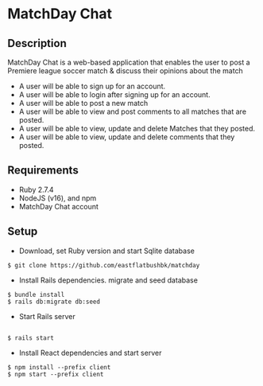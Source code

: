# MatchDay Chat

## Description

MatchDay Chat is a web-based application that enables the user to post a Premiere league soccer match & discuss their opinions about the match

- A user will be able to sign up for an account.
- A user will be able to login after signing up for an account.
- A user will be able to post a new match
- A user will be able to view and post comments to all matches that are posted.
- A user will be able to view, update and delete Matches that they posted.
- A user will be able to view, update and delete comments that they posted.



## Requirements

- Ruby 2.7.4
- NodeJS (v16), and npm
- MatchDay Chat account



## Setup

- Download, set Ruby version and start Sqlite database

```console
$ git clone https://github.com/eastflatbushbk/matchday 

```
- Install Rails dependencies. migrate and seed database

```console
$ bundle install
$ rails db:migrate db:seed

```
- Start Rails server
```console

$ rails start

```
- Install React dependencies and start server

```console
$ npm install --prefix client
$ npm start --prefix client

```

